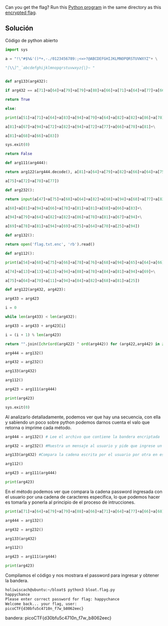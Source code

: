 Can you get the flag? Run this [Python program](https://artifacts.picoctf.net/c/428/bloat.flag.py) in the same directory as this [encrypted flag](https://artifacts.picoctf.net/c/428/flag.txt.enc).

## Solución

Código de python abierto
``` python
import sys

a = "!\"#$%&'()*+,-./0123456789:;<=>?@ABCDEFGHIJKLMNOPQRSTUVWXYZ"+ \

"[\\]^_`abcdefghijklmnopqrstuvwxyz{|}~ "
  

def arg133(arg432):

if arg432 == a[71]+a[64]+a[79]+a[79]+a[88]+a[66]+a[71]+a[64]+a[77]+a[66]+a[68]:

return True

else:

print(a[51]+a[71]+a[64]+a[83]+a[94]+a[79]+a[64]+a[82]+a[82]+a[86]+a[78]+\

a[81]+a[67]+a[94]+a[72]+a[82]+a[94]+a[72]+a[77]+a[66]+a[78]+a[81]+\

a[81]+a[68]+a[66]+a[83])

sys.exit(0)

return False

def arg111(arg444):

return arg122(arg444.decode(), a[81]+a[64]+a[79]+a[82]+a[66]+a[64]+a[75]+\

a[75]+a[72]+a[78]+a[77])

def arg232():

return input(a[47]+a[75]+a[68]+a[64]+a[82]+a[68]+a[94]+a[68]+a[77]+a[83]+\

a[68]+a[81]+a[94]+a[66]+a[78]+a[81]+a[81]+a[68]+a[66]+a[83]+\

a[94]+a[79]+a[64]+a[82]+a[82]+a[86]+a[78]+a[81]+a[67]+a[94]+\

a[69]+a[78]+a[81]+a[94]+a[69]+a[75]+a[64]+a[70]+a[25]+a[94])

def arg132():

return open('flag.txt.enc', 'rb').read()

def arg112():

print(a[54]+a[68]+a[75]+a[66]+a[78]+a[76]+a[68]+a[94]+a[65]+a[64]+a[66]+\

a[74]+a[13]+a[13]+a[13]+a[94]+a[88]+a[78]+a[84]+a[81]+a[94]+a[69]+\

a[75]+a[64]+a[70]+a[11]+a[94]+a[84]+a[82]+a[68]+a[81]+a[25])

def arg122(arg432, arg423):

arg433 = arg423

i = 0

while len(arg433) < len(arg432):

arg433 = arg433 + arg423[i]

i = (i + 1) % len(arg423)

return "".join([chr(ord(arg422) ^ ord(arg442)) for (arg422,arg442) in zip(arg432,arg433)])

arg444 = arg132()

arg432 = arg232()

arg133(arg432)

arg112()

arg423 = arg111(arg444)

print(arg423)

sys.exit(0)
```

Al analizarlo detalladamente, podemos ver que hay una secuencia, con ella y sabiendo un poco sobre python podemos darnos cuenta el valo que retorna o imprime cada método.
``` python 
arg444 = arg132() # Lee el archivo que contiene la bandera encriptada

arg432 = arg232() #Muestra un mensaje al usuario y pide que ingrese un password

arg133(arg432) #Compara la cadena escrita por el usuario por otra en especifico -------- parte que nos interesa

arg112()

arg423 = arg111(arg444)

print(arg423)
```

En el método podemos ver que compara la cadena password ingresada con el usuario por una cadena de caracteres especifica, lo que podemos hacer es tomarla y ponerla al principio de el proceso de intrucciones.
```python
print(a[71]+a[64]+a[79]+a[79]+a[88]+a[66]+a[71]+a[64]+a[77]+a[66]+a[68]) #Línea agregada la cuál contiene el password de usuario.

arg444 = arg132()

arg432 = arg232()

arg133(arg432)

arg112()

arg423 = arg111(arg444)

print(arg423)
```

Compilamos el código y nos mostrara el password para ingresar y obtener la bandera.
``` bash
holiwiscach@ubuntu:~/bloat$ python3 bloat.flag.py 
happychance
Please enter correct password for flag: happychance
Welcome back... your flag, user:
picoCTF{d30bfu5c4710n_f7w_b8062eec}
```

bandera:
picoCTF{d30bfu5c4710n_f7w_b8062eec}
